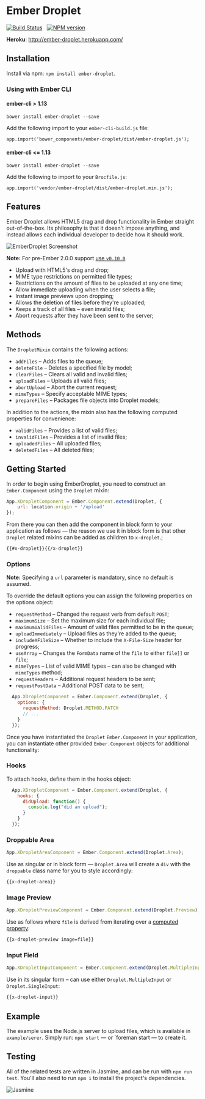 # Ember Droplet

[![Build Status](https://travis-ci.org/Wildhoney/EmberDroplet.svg?branch=master)](https://travis-ci.org/Wildhoney/EmberDroplet)
&nbsp;
[![NPM version](https://badge.fury.io/js/ember-droplet.svg)](http://badge.fury.io/js/ember-droplet)

**Heroku**: http://ember-droplet.herokuapp.com/

## Installation

Install via npm: `npm install ember-droplet`.

### Using with Ember CLI 

#### ember-cli > 1.13

`bower install ember-droplet --save`

Add the following import to your `ember-cli-build.js` file:

`app.import('bower_components/ember-droplet/dist/ember-droplet.js');`

#### ember-cli <= 1.13

`bower install ember-droplet --save`

Add the following to import to your `Brocfile.js`:

`app.import('vendor/ember-droplet/dist/ember-droplet.min.js');`

## Features

Ember Droplet allows HTML5 drag and drop functionality in Ember straight out-of-the-box. Its philosophy is that it doesn't
impose anything, and instead allows each individual developer to decide how it should work.

<img src="http://i.imgur.com/itTxEjl.png" alt="EmberDroplet Screenshot" />

**Note:** For pre-Ember 2.0.0 support [use `v0.10.0`](https://github.com/Wildhoney/EmberDroplet/tree/v0.10.0).


 * Upload with HTML5's drag and drop;
 * MIME type restrictions on permitted file types;
 * Restrictions on the amount of files to be uploaded at any one time;
 * Allow immediate uploading when the user selects a file;
 * Instant image previews upon dropping;
 * Allows the deletion of files before they're uploaded;
 * Keeps a track of all files &ndash; even invalid files;
 * Abort requests after they have been sent to the server;

## Methods

The `DropletMixin` contains the following actions:

 * `addFiles` &ndash; Adds files to the queue;
 * `deleteFile` &ndash; Deletes a specified file by model;
 * `clearFiles` &ndash; Clears all valid and invalid files;
 * `uploadFiles` &ndash; Uploads all valid files;
 * `abortUpload` &ndash; Abort the current request;
 * `mimeTypes` &ndash; Specify acceptable MIME types;
 * `prepareFiles` &ndash; Packages file objects into Droplet models;

In addition to the actions, the mixin also has the following computed properties for convenience:

 * `validFiles` &ndash; Provides a list of valid files;
 * `invalidFiles` &ndash; Provides a list of invalid files;
 * `uploadedFiles` &ndash; All uploaded files;
 * `deletedFiles` &ndash; All deleted files;

## Getting Started

In order to begin using EmberDroplet, you need to construct an `Ember.Component` using the `Droplet` mixin:

```javascript
App.XDropletComponent = Ember.Component.extend(Droplet, {
    url: location.origin + '/upload'
});
```

From there you can then add the component in block form to your application as follows &mdash; the reason we use it in block form is that other `Droplet` related mixins can be added as children to `x-droplet`.;

```html
{{#x-droplet}}{{/x-droplet}}
```

### Options

**Note:** Specifying a `url` parameter is mandatory, since no default is assumed.

To override the default options you can assign the following properties on the 
options object:

 * `requestMethod` &ndash; Changed the request verb from default `POST`;
 * `maximumSize` &ndash; Set the maximum size for each individual file;
 * `maximumValidFiles` &ndash; Amount of valid files permitted to be in the queue;
 * `uploadImmediately` &ndash; Upload files as they're added to the queue;
 * `includeXFileSize` &ndash; Whether to include the `X-File-Size` header for progress;
 * `useArray` &ndash; Changes the `FormData` name of the `file` to either `file[]` or `file`;
 * `mimeTypes` &ndash; List of valid MIME types &ndash; can also be changed with `mimeTypes` method;
 * `requestHeaders` &ndash; Additional request headers to be sent;
 * `requestPostData` &ndash; Additional POST data to be sent;

```javascript
  App.XDropletComponent = Ember.Component.extend(Droplet, {
    options: {
      requestMethod: Droplet.METHOD.PATCH
      // ...
    }
  });
```

Once you have instantiated the `Droplet` `Ember.Component` in your application, 
you can instantiate other provided `Ember.Component` objects for additional functionality:

### Hooks

To attach hooks, define them in the hooks object:

```javascript
  App.XDropletComponent = Ember.Component.extend(Droplet, {
    hooks: {
      didUpload: function() {
        console.log("did an upload");
      }
    }
  });
```

### Droppable Area

```javascript
App.XDropletAreaComponent = Ember.Component.extend(Droplet.Area);
```

Use as singular or in block form &mdash; `Droplet.Area` will create a `div` with the `droppable` class name for you to style accordingly:

```html
{{x-droplet-area}}
```

### Image Preview

```javascript
App.XDropletPreviewComponent = Ember.Component.extend(Droplet.Preview);
```

Use as follows where `file` is derived from iterating over a [computed property](#methods):

```html
{{x-droplet-preview image=file}}
```

### Input Field

```javascript
App.XDropletInputComponent = Ember.Component.extend(Droplet.MultipleInput);
```

Use in its singular form &ndash; can use either `Droplet.MultipleInput` or `Droplet.SingleInput`:

```html
{{x-droplet-input}}
```

Example
-------------

The example uses the Node.js server to upload files, which is available in `example/serer`. Simply run: `npm start` &mdash; or `foreman start &mdash; to create it.

Testing
-------------

All of the related tests are written in Jasmine, and can be run with `npm run test`. You'll also need to run `npm i` to install the project's dependencies.

<img src="http://nathanleclaire.com/images/unit-test-angularjs-service/jasmine.png" alt="Jasmine" />
